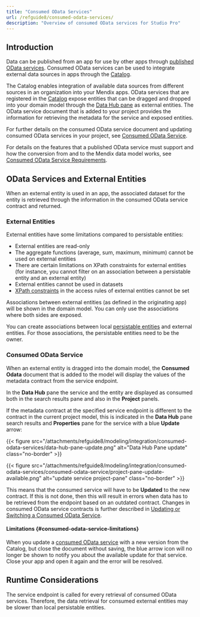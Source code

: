 ```yaml
---
title: "Consumed OData Services"
url: /refguide8/consumed-odata-services/
description: "Overview of consumed OData services for Studio Pro"
---
```


## Introduction

Data can be published from an app for use by other apps through [published OData services](/refguide8/published-odata-services/). Consumed OData services can be used to integrate external data sources in apps through the [Catalog](/catalog/).

The Catalog enables integration of available data sources from different sources in an organization into your Mendix apps.  OData services that are registered in the [Catalog](/catalog/) expose entities that can be dragged and dropped into your domain model through the [Data Hub pane](/refguide8/data-hub-pane/) as external entities. The OData service document that is added to your project provides the information for retrieving the metadata for the service and exposed entities.

For further details on the consumed OData service document and updating consumed OData services in your project, see [Consumed OData Service](/refguide8/consumed-odata-service/).

For details on the features that a published OData service must support and how the conversion from and to the Mendix data model works, see [Consumed OData Service Requirements](/refguide8/consumed-odata-service-requirements/).

## OData Services and External Entities

When an external entity is used in an app, the associated dataset for the entity is retrieved through the information in the consumed OData service contract and returned.

### External Entities

External entities have some limitations compared to persistable entities:

* External entities are read-only
* The aggregate functions (average, sum, maximum, minimum) cannot be used on external entities
* There are certain limitations on XPath constraints for external entities (for instance, you cannot filter on an association between a persistable entity and an external entity)
* External entities cannot be used in datasets
* [XPath constraints](/refguide8/xpath-constraints/) in the access rules of external entities cannot be set

Associations between external entities (as defined in the originating app) will be shown in the domain model. You can only use the associations where both sides are exposed.

You can create associations between local [persistable entities](/refguide8/persistability/#persistable) and external entities. For those associations, the persistable entities need to be the owner.

### Consumed OData Service

When an external entity is dragged into the domain model, the  **Consumed Odata** document that is added to the model will display the values of the metadata contract from the service endpoint.

In the **Data Hub** pane the service and the entity are displayed as consumed both in the search results pane and also in the **Project** panels.

If the metadata contract at the specified service endpoint is different to the contract in the current project model, this is indicated in the **Data Hub** pane search results and  **Properties** pane for the service with a blue **Update** arrow:

{{< figure src="/attachments/refguide8/modeling/integration/consumed-odata-services/data-hub-pane-update.png" alt="Data Hub Pane update" class="no-border" >}}

{{< figure src="/attachments/refguide8/modeling/integration/consumed-odata-services/consumed-odata-service/project-pane-update-available.png" alt="update service project-pane" class="no-border" >}}

This means that the consumed service will have to be **Updated** to the new contract. If this is not done, then this will result in errors when data has to be retrieved from the endpoint based on an outdated contract. Changes in consumed OData service contracts is further described in [Updating or Switching a Consumed OData Service](/refguide8/consumed-odata-service/#updating).

#### Limitations {#consumed-odata-service-limitations}

When you update a [consumed OData service](/refguide8/consumed-odata-service/) with a new version from the Catalog, but close the document without saving, the blue arrow icon will no longer be shown to notify you about the available update for that service. Close your app and open it again and the error will be resolved.

## Runtime Considerations

The service endpoint is called for every retrieval of consumed OData services. Therefore, the data retrieval for consumed external entities may be slower than local persistable entities.
